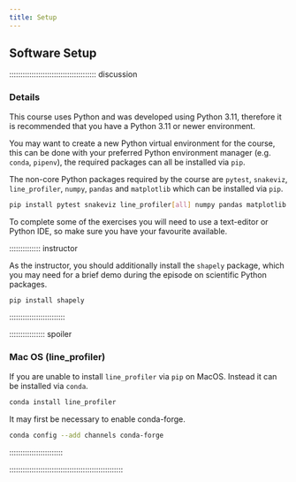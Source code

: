 ```yaml
---
title: Setup
---
```


<!--
## Data Sets

FIXME: place any data you want learners to use in `episodes/data` and then use
       a relative link ( [data zip file](data/lesson-data.zip) ) to provide a
       link to it, replacing the example.com link.
       
Download the [data zip file](https://example.com/FIXME) and unzip it to your Desktop
-->

## Software Setup

::::::::::::::::::::::::::::::::::::::: discussion

### Details

This course uses Python and was developed using Python 3.11, therefore it is recommended that you have a Python 3.11 or newer environment.

You may want to create a new Python virtual environment for the course, this can be done with your preferred Python environment manager (e.g. `conda`, `pipenv`), the required packages can all be installed via `pip`.

<!-- conda create -n pando python
     conda activate pando -->

The non-core Python packages required by the course are `pytest`, `snakeviz`, `line_profiler`, `numpy`, `pandas` and `matplotlib` which can be installed via `pip`.
 
```sh
pip install pytest snakeviz line_profiler[all] numpy pandas matplotlib
```

To complete some of the exercises you will need to use a text-editor or Python IDE, so make sure you have your favourite available.

:::::::::::::: instructor

As the instructor, you should additionally install the `shapely` package, which you may need for a brief demo during the episode on scientific Python packages.

```sh
pip install shapely
```

:::::::::::::::::::::::::


:::::::::::::::: spoiler

### Mac OS (line_profiler)

If you are unable to install `line_profiler` via `pip` on MacOS. Instead it can be installed via `conda`.

```sh
conda install line_profiler
```

It may first be necessary to enable conda-forge.

```sh
conda config --add channels conda-forge
```
::::::::::::::::::::::::

:::::::::::::::::::::::::::::::::::::::::::::::::::
